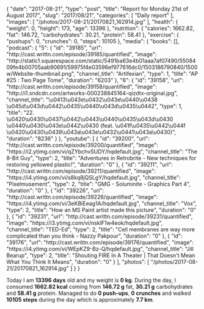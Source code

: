 {
    "date": "2017-08-21",
    "type": "post",
    "title": "Report for Monday 21st of August 2017",
    "slug": "2017\/08\/21",
    "categories": [
        "Daily report"
    ],
    "images": [
        "\/photos\/2017-08-21\/20170821_162914.jpg"
    ],
    "health": {
        "weight": 0,
        "height": 173,
        "age": 13396
    },
    "nutrition": {
        "calories": 1662.82,
        "fat": 146.72,
        "carbohydrates": 30.21,
        "protein": 58.41
    },
    "exercise": {
        "pushups": 0,
        "crunches": 0,
        "steps": 10105
    },
    "media": {
        "books": [],
        "podcast": {
            "5": {
                "id": "39185",
                "url": "http:\/\/cast.writtn.com\/episode\/39185\/quantified",
                "image": "http:\/\/static1.squarespace.com\/static\/5491ba63e4b01aaa7af07490\/5508409fe4b00705aab90691\/59975f4e03596ef977616dc0\/1503186790840\/1500w\/Website-thumbnail.png",
                "channel_title": "Artifexian",
                "type": 1,
                "title": "AP #25 : Two Page Tome",
                "duration": "6203"
            },
            "6": {
                "id": "39158",
                "url": "http:\/\/cast.writtn.com\/episode\/39158\/quantified",
                "image": "http:\/\/i1.sndcdn.com\/artworks-000238845164-qizdtx-original.jpg",
                "channel_title": "\u0413\u043e\u0432\u043e\u0440\u0438 \u045d\u043d\u0442\u0435\u0440\u043d\u0435\u0442",
                "type": 1,
                "title": "22. \u0420\u0430\u0437\u0442\u0443\u0440\u0435\u043d\u0430 \u0440\u0430\u043e\u0442\u0430 (feat. \u041f\u0435\u0442\u044f \u0420\u0430\u0439\u043a\u043e\u0432\u0441\u043a\u0430)",
                "duration": "8236"
            }
        },
        "youtube": [
            {
                "id": "39200",
                "url": "http:\/\/cast.writtn.com\/episode\/39200\/quantified",
                "image": "https:\/\/i2.ytimg.com\/vi\/qZYbchvSUDY\/hqdefault.jpg",
                "channel_title": "The 8-Bit Guy",
                "type": 2,
                "title": "Adventures in Retrobrite - New techniques for restoring yellowed plastic!",
                "duration": "0"
            },
            {
                "id": "39211",
                "url": "http:\/\/cast.writtn.com\/episode\/39211\/quantified",
                "image": "https:\/\/i4.ytimg.com\/vi\/s8kq8jQSLgY\/hqdefault.jpg",
                "channel_title": "Pixelmusement",
                "type": 2,
                "title": "GMG - Soluminite - Graphics Part 4",
                "duration": "0"
            },
            {
                "id": "39226",
                "url": "http:\/\/cast.writtn.com\/episode\/39226\/quantified",
                "image": "https:\/\/i4.ytimg.com\/vi\/3eKBiEeag1A\/hqdefault.jpg",
                "channel_title": "Vox",
                "type": 2,
                "title": "How an MS Paint artist made this picture",
                "duration": "0"
            },
            {
                "id": "39231",
                "url": "http:\/\/cast.writtn.com\/episode\/39231\/quantified",
                "image": "https:\/\/i3.ytimg.com\/vi\/nsklF1w4eok\/hqdefault.jpg",
                "channel_title": "TED-Ed",
                "type": 2,
                "title": "Cell membranes are way more complicated than you think - Nazzy Pakpour",
                "duration": "0"
            },
            {
                "id": "39176",
                "url": "http:\/\/cast.writtn.com\/episode\/39176\/quantified",
                "image": "https:\/\/i4.ytimg.com\/vi\/WEpKZ9-Bz-Q\/hqdefault.jpg",
                "channel_title": "Jill Bearup",
                "type": 2,
                "title": "Shouting FIRE In A Theater | That Doesn't Mean What You Think It Means",
                "duration": "0"
            }
        ],
        "photos": [
            "\/photos\/2017-08-21\/20170821_162914.jpg"
        ]
    }
}

Today I am <strong>13396 days</strong> old and my weight is <strong>0 kg</strong>. During the day, I consumed <strong>1662.82 kcal</strong> coming from <strong>146.72 g</strong> fat, <strong>30.21 g</strong> carbohydrates and <strong>58.41 g</strong> protein. Managed to do <strong>0 push-ups</strong>, <strong>0 crunches</strong> and walked <strong>10105 steps</strong> during the day which is approximately <strong>7.7 km</strong>.